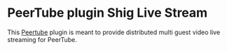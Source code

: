 # PeerTube plugin Shig Live Stream

This [Peertube](https://joinpeertube.org/) plugin is meant to provide distributed multi guest video live streaming for PeerTube.
